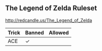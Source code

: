 ## The Legend of Zelda Ruleset

http://redcandle.us/The_Legend_of_Zelda

| Trick | Banned | Allowed |
|-------|--------|---------|
| ACE   | ✓      |         |
